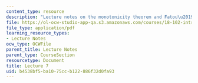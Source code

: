 ```yaml
---
content_type: resource
description: "Lecture notes on the monotonicity theorem and Fatou\u2019s Lemma."
file: https://ol-ocw-studio-app-qa.s3.amazonaws.com/courses/18-102-introduction-to-functional-analysis-spring-2009/b4538bf5ba1075ccb122886f32d0fa93_MIT18_102s09_lec07.pdf
file_type: application/pdf
learning_resource_types:
- Lecture Notes
ocw_type: OCWFile
parent_title: Lecture Notes
parent_type: CourseSection
resourcetype: Document
title: Lecture 7
uid: b4538bf5-ba10-75cc-b122-886f32d0fa93
---
```

